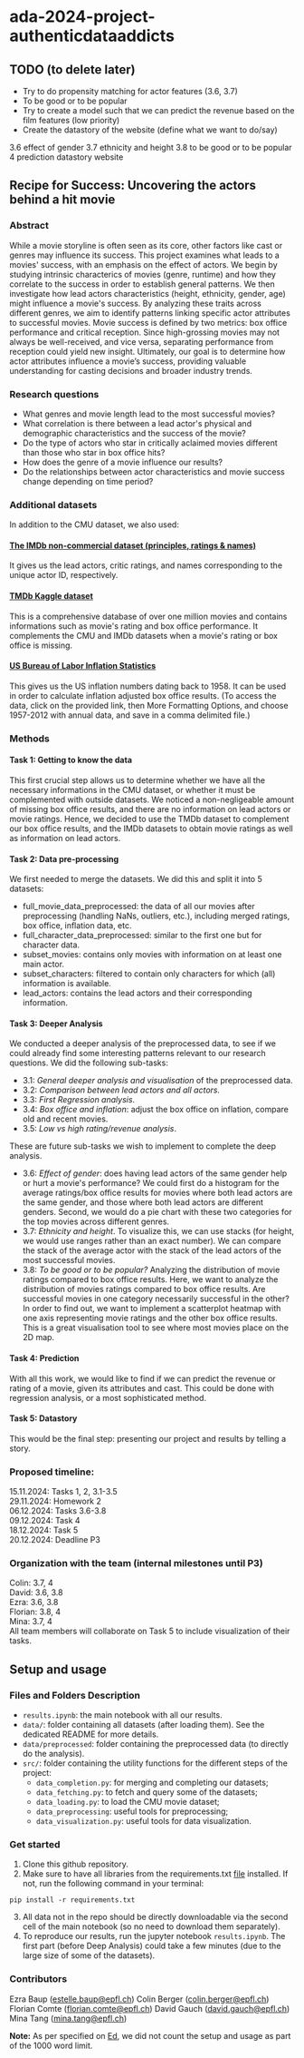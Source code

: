 # ada-2024-project-authenticdataaddicts

## TODO (to delete later)

- Try to do propensity matching for actor features (3.6, 3.7)
- To be good or to be popular 
- Try to create a model such that we can predict the revenue based on the film features (low priority)
- Create the datastory of the website (define what we want to do/say)


3.6 effect of gender
3.7 ethnicity and height
3.8 to be good or to be popular
4 prediction
datastory website



## Recipe for Success: Uncovering the actors behind a hit movie

### Abstract
While a movie storyline is often seen as its core, other factors like cast or genres may influence its success.
This project examines what leads to a movies' success, with an emphasis on the effect of actors. We begin by studying intrinsic characterics of movies (genre, runtime) and how they correlate to the success in order to establish general patterns. We then investigate how lead actors characteristics (height, ethnicity, gender, age) might influence a movie's success. By analyzing these traits across different genres, we aim to identify patterns linking specific actor attributes to successful movies. Movie success is defined by two metrics: box office performance and critical reception. Since high-grossing movies may not always be well-received, and vice versa, separating performance from reception could yield new insight. Ultimately, our goal is to determine how actor attributes influence a movie’s success, providing valuable understanding for casting decisions and broader industry trends.

### Research questions
- What genres and movie length lead to the most successful movies?
- What correlation is there between a lead actor's physical and demographic characteristics and the success of the movie?
- Do the type of actors who star in critically aclaimed movies different than those who star in box office hits? 
- How does the genre of a movie influence our results? 
- Do the relationships between actor characteristics and movie success change depending on time period?

### Additional datasets
In addition to the CMU dataset, we also used:
#### [The IMDb non-commercial dataset (principles, ratings & names)](https://datasets.imdbws.com)
It gives us the lead actors, critic ratings, and names corresponding to the unique actor ID, respectively.
#### [TMDb Kaggle dataset](https://www.kaggle.com/datasets/asaniczka/tmdb-movies-dataset-2023-930k-movies?resource=download)
This is a comprehensive database of over one million movies and contains informations such as movie's rating and box office performance. It complements the CMU and IMDb datasets when a movie's rating or box office is missing. 
#### [US Bureau of Labor Inflation Statistics](https://data.bls.gov/timeseries/CUUR0000SA0L1E?output_view=pct_12mths)
This gives us the US inflation numbers dating back to 1958. It can be used in order to calculate inflation adjusted box office results. (To access the data, click on the provided link, then More Formatting Options, and choose 1957-2012 with annual data, and save in a comma delimited file.)

### Methods
#### Task 1: Getting to know the data
This first crucial step allows us to determine whether we have all the necessary informations in the CMU dataset, or whether it must be complemented with outside datasets. We noticed a non-negligeable amount of missing box office results, and there are no information on lead actors or movie ratings. Hence, we decided to use the TMDb dataset to complement our box office results, and the IMDb datasets to obtain movie ratings as well as information on lead actors. 
#### Task 2: Data pre-processing
We first needed to merge the datasets. We did this and split it into 5 datasets:
- full_movie_data_preprocessed: the data of all our movies after preprocessing (handling NaNs, outliers, etc.), including merged ratings, box office, inflation data, etc. 
- full_character_data_preprocessed: similar to the first one but for character data.
- subset_movies: contains only movies with information on at least one main actor.
- subset_characters: filtered to contain only characters for which (all) information is available.
- lead_actors: contains the lead actors and their corresponding information.
#### Task 3: Deeper Analysis
We conducted a deeper analysis of the preprocessed data, to see if we could already find some interesting patterns relevant to our research questions. We did the following sub-tasks:
  - 3.1: *General deeper analysis and visualisation* of the preprocessed data.
  - 3.2: *Comparison between lead actors and all actors.*
  - 3.3: *First Regression analysis*.
  - 3.4: *Box office and inflation*: adjust the box office on inflation, compare old and recent movies.
  - 3.5: *Low vs high rating/revenue analysis*.

These are future sub-tasks we wish to implement to complete the deep analysis.
  - 3.6: *Effect of gender*: does having lead actors of the same gender help or hurt a movie's performance? We could first do a histogram for the average ratings/box office results for movies where both lead actors are the same gender, and those where both lead actors are different genders. Second, we would do a pie chart with these two categories for the top movies across different genres.
  - 3.7: *Ethnicity and height*. To visualize this, we can use stacks (for height, we would use ranges rather than an exact number). We can compare the stack of the average actor with the stack of the lead actors of the most successful movies. 
  - 3.8: *To be good or to be popular?* Analyzing the distribution of movie ratings compared to box office results. Here, we want to analyze the distribution of movies ratings compared to box office results. Are successful movies in one category necessarily successful in the other? In order to find out, we want to implement a scatterplot heatmap with one axis representing movie ratings and the other box office results. This is a great visualisation tool to see where most movies place on the 2D map.

#### Task 4: Prediction
With all this work, we would like to find if we can predict the revenue or rating of a movie, given its attributes and cast. This could be done with regression analysis, or a most sophisticated method.

#### Task 5: Datastory
This would be the final step: presenting our project and results by telling a story.

### Proposed timeline:
15.11.2024: Tasks 1, 2, 3.1-3.5 <br /> 
29.11.2024: Homework 2 <br /> 
06.12.2024: Tasks 3.6-3.8 <br /> 
09.12.2024: Task 4 <br /> 
18.12.2024: Task 5 <br /> 
20.12.2024: Deadline P3 <br /> 

### Organization with the team (internal milestones until P3)
Colin: 3.7, 4 <br /> 
David: 3.6, 3.8 <br /> 
Ezra: 3.6, 3.8 <br /> 
Florian: 3.8, 4 <br /> 
Mina: 3.7, 4 <br /> 
All team members will collaborate on Task 5 to include visualization of their tasks.

## Setup and usage

### Files and Folders Description
* `results.ipynb`: the main notebook with all our results.
* `data/`: folder containing all datasets (after loading them). See the dedicated README for more details.
* `data/preprocessed`: folder containing the preprocessed data (to directly do the analysis).
* `src/`: folder containing the utility functions for the different steps of the project:
    - `data_completion.py`: for merging and completing our datasets;
    - `data_fetching.py`: to fetch and query some of the datasets;
    - `data_loading.py`: to load the CMU movie dataset;
    - `data_preprocessing`: useful tools for preprocessing;
    - `data_visualization.py`: useful tools for data visualization.

### Get started
1. Clone this github repository.
2. Make sure to have all libraries from the requirements.txt [file](requirements.txt) installed. If not, run the following command in your terminal:
```
pip install -r requirements.txt
```
3. All data not in the repo should be directly downloadable via the second cell of the main notebook (so no need to download them separately).
4. To reproduce our results, run the jupyter notebook `results.ipynb`. The first part (before Deep Analysis) could take a few minutes (due to the large size of some of the datasets).

### Contributors
Ezra Baup (estelle.baup@epfl.ch)
Colin Berger (colin.berger@epfl.ch)
Florian Comte (florian.comte@epfl.ch)
David Gauch (david.gauch@epfl.ch)
Mina Tang (mina.tang@epfl.ch)

**Note:** As per specified on [Ed](https://edstem.org/eu/courses/1490/discussion/140562), we did not count the setup and usage as part of the 1000 word limit.
